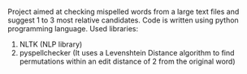 Project aimed at checking mispelled words from a large text files and suggest 1 to 3 most relative candidates. 
Code is written using python programming language.
Used libraries:
1. NLTK (NLP library)
2. pyspellchecker (It uses a Levenshtein Distance algorithm to find permutations within an edit distance of 2 from the original word)

